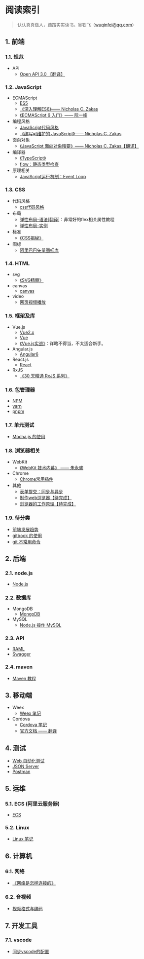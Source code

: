 # 阅读索引

> 认认真真做人，踏踏实实读书。吴钦飞（wuqinfei@qq.com）

## 1. 前端

### 1.1. 规范

* API
  * [Open API 3.0 【翻译】](./FrontEnd/其他/OpenAPI/readme.md)

### 1.2. JavaScript

* ECMAScript
  * [ES5](./blog/2018/08/15.ES5.md)
  * [《深入理解ES6》—— Nicholas C. Zakas](./FrontEnd/JavaScript/深入理解ES6)
  * [《ECMAScript 6 入门》—— 阮一峰](./FrontEnd/JavaScript/ES6)
* 编程风格
  * [JavaScript代码风格](./blog/2018/08/08.JavaScript代码风格.md)
  * [《编写可维护的 JavaScript》—— Nicholas C. Zakas](./FrontEnd/JavaScript/MaintainableJavaScript/readme.md)
* 面向对象
  * [《JavaScript 面向对象精要》—— Nicholas C. Zakas【翻译】](./FrontEnd/JavaScript/ObjectOrientedJavaScript/readme.md)
* 编译器
  * [《TypeScript》](./FrontEnd/JavaScript/TypeScript)
  * [flow：静态类型检查](./blog/2018/10/14.flow静态类型检查.md)
* 原理相关
  * [JavaScript运行机制：Event Loop](./blog/2018/09/02.EventLoop.md)

### 1.3. CSS

* 代码风格
  * [css代码风格](./blog/2018/08/09.css代码风格.md)
* 布局
  * [弹性布局-语法[翻译]](./blog/2018/06/01.弹性布局-语法.md)：非常好的flex相关属性教程
  * [弹性布局-实例](./blog/2018/06/02.弹性布局-实例.md)
* 标准
  * [《CSS揭秘》](./FrontEnd/CSS/CSS揭秘)
* 图标
  * [阿里巴巴矢量图标库](./FrontEnd/CSS/阿里巴巴矢量图标库.md)

### 1.4. HTML

* svg
  * [《SVG精髓》](./FrontEnd/HTML/SVG精髓)
* canvas
  * [canvas](./FrontEnd/HTML/canvas)
* video
  * [网页视频播放](./blog/2018/07/04.视频播放（包括IE8）.md)

### 1.5. 框架及库

* Vue.js
  * [Vue2.x](./FrontEnd/框架/Vue2.x/readme.md)
  * [Vue](./FrontEnd/框架/Vue)
  * [《Vue.js实战》](./FrontEnd/框架/Vue.js实战)：详略不得当，不太适合新手。
* Angular.js
  * [Angular6](./FrontEnd/框架/Angular6)
* React.js
  * [React](./FrontEnd/框架/React)
* RxJS
  * [《30 天精通 RxJS 系列》](./FrontEnd/库/RxJS/readme.md)

### 1.6. 包管理器

* [NPM](./BackEnd/npm/readme.md)
* [yarn](./FrontEnd/Build/yarn.md)
* [pnpm](./FrontEnd/Build/pnpm.md)

### 1.7. 单元测试

* [Mocha.js 的使用](./blog/2018/10/09.mochajs的使用.md)

### 1.8. 浏览器相关

* WebKit
  * [《WebKit 技术内幕》 —— 朱永盛](./FrontEnd/其他/WebKit技术内幕/readme.md)
* Chrome
  * [Chrome常用插件](./blog/2018/09/01.Chrome常用插件.md)
* 其他
  * [表单提交：同步与异步](./blog/2018/08/31.同步与异步表单提交.md)
  * [制作web浏览器【待完成】](./FrontEnd/其他/制作web浏览器/readme.md)
  * [浏览器的工作原理【待完成】](./blog/2018/08/11.浏览器的工作原理.md)

### 1.9. 待分类

* [前端发展趋势](./blog/2018/07/30.前端发展趋势.md)
* [gitbook 的使用](./blog/2018/10/30.gitbook的使用.md)
* [git 不常用命令](./blog/2018/11/02.git不常用命令.md)

## 2. 后端

### 2.1. node.js

* [Node.js](./BackEnd/node/readme.md)

### 2.2. 数据库

* MongoDB
  * [MongoDB](./BackEnd/MongoDB/readme.md)
* MySQL
  * [Node.js 操作 MySQL](./BackEnd/MySQL)

### 2.3. API

* [RAML](./BackEnd/API/raml/readme.md)
* [Swagger](./BackEnd/API/swagger/readme.md)

### 2.4. maven

* [Maven 教程](./BackEnd/Maven/readme.md)

## 3. 移动端

* Weex
  * [Weex 笔记](./Mobile/weex/readme.md)
* Cordova
  * [Cordova 笔记](./Mobile/cordova)
  * [官方文档 —— 翻译](./Mobile/cordova/doc)

## 4. 测试

* [Web 自动化测试](./Test/Web自动化测试/readme.md)
* [JSON Server](./blog/2018/08/29.JsonServer.md)
* [Postman](./blog/2018/08/30.Postman.md)

## 5. 运维

### 5.1. ECS (阿里云服务器)

* [ECS](./Operation/ECS/readme.md)

### 5.2. Linux

* [Linux 笔记](./Operation/Linux/readme.md)

## 6. 计算机

### 6.1. 网络

* [《网络是怎样连接的》](./网络/网络是怎样连接的)

### 6.2. 音视频

* [视频格式与编码](./blog/2018/08/03.视频格式与编码.md)

## 7. 开发工具

### 7.1. vscode

* [同步vscode的配置](./blog/2018/09/11.同步vscode的配置.md)